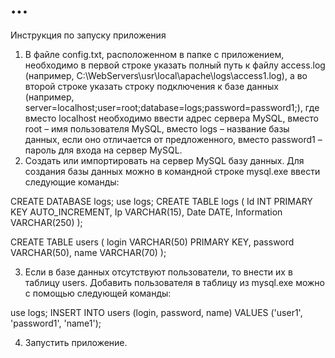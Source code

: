 # ...
Инструкция по запуску приложения
1.	В файле config.txt, расположенном в папке с приложением, необходимо в первой строке указать полный путь к файлу access.log (например, C:\WebServers\usr\local\apache\logs\access1.log), а во второй строке указать строку подключения к базе данных (например, server=localhost;user=root;database=logs;password=password1;), где вместо localhost необходимо ввести адрес сервера MySQL, вместо root – имя пользователя MySQL, вместо logs – название базы данных, если оно отличается от предложенного, вместо password1 – пароль для входа на сервер MySQL.
2.	Создать или импортировать на сервер MySQL базу данных.
Для создания базы данных можно в командной строке mysql.exe ввести следующие команды:

CREATE DATABASE logs;
use logs;
CREATE TABLE logs (
Id INT PRIMARY KEY AUTO_INCREMENT,
Ip VARCHAR(15),
Date DATE,
Information VARCHAR(250)
);

CREATE TABLE users (
login VARCHAR(50) PRIMARY KEY,
password VARCHAR(50),
name VARCHAR(70)
);


3.	Если в базе данных отсутствуют пользователи, то внести их в таблицу users.
Добавить пользователя в таблицу из mysql.exe можно с помощью следующей команды:

use logs;
INSERT INTO users (login, password, name) VALUES ('user1', 'password1', 'name1');

4.	Запустить приложение.
